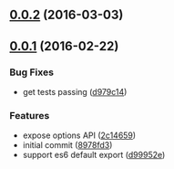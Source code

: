 <a name="0.0.2"></a>
## [0.0.2](https://github.com/DSchau/require-tasks/compare/0.0.1...0.0.2) (2016-03-03)




<a name="0.0.1"></a>
## [0.0.1](https://github.com/DSchau/require-tasks/compare/8978fd3...0.0.1) (2016-02-22)


### Bug Fixes

* get tests passing ([d979c14](https://github.com/DSchau/require-tasks/commit/d979c14))

### Features

* expose options API ([2c14659](https://github.com/DSchau/require-tasks/commit/2c14659))
* initial commit ([8978fd3](https://github.com/DSchau/require-tasks/commit/8978fd3))
* support es6 default export ([d99952e](https://github.com/DSchau/require-tasks/commit/d99952e))



